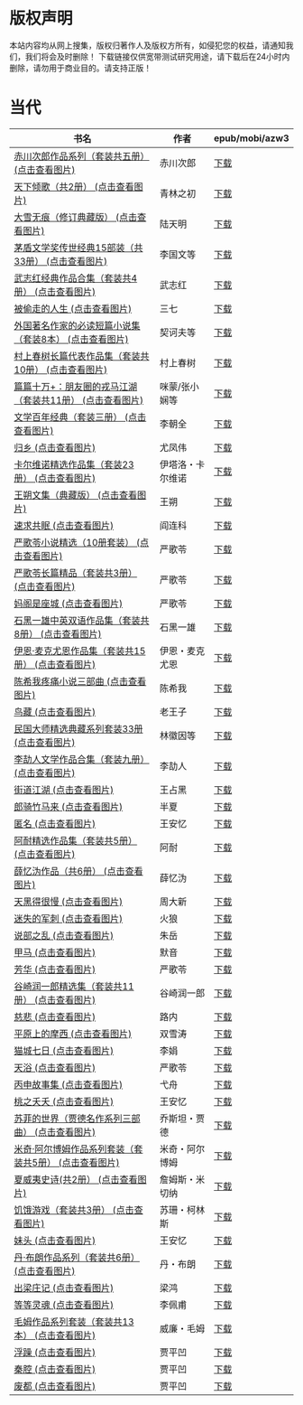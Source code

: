 # 版权声明

本站内容均从网上搜集，版权归著作人及版权方所有，如侵犯您的权益，请通知我们，我们将会及时删除！ 下载链接仅供宽带测试研究用途，请下载后在24小时内删除，请勿用于商业目的。请支持正版！

# 当代

| 书名 | 作者 | epub/mobi/azw3 |
| --- | --- | --- |
| [赤川次郎作品系列（套装共五册） (点击查看图片)](https://www.dushupai.com/attachment/2024/06/08/1ef5c6a68b1f3c2a.jpg) | 赤川次郎 | [下载](https://url89.ctfile.com/f/31084289-1357048447-5436f5?p=8866) |
| [天下倾歌（共2册） (点击查看图片)](https://www.dushupai.com/attachment/2024/06/08/fc1e257c4fdf5e0e.jpg) | 青林之初 | [下载](https://url89.ctfile.com/f/31084289-1357045369-5592ba?p=8866) |
| [大雪无痕（修订典藏版） (点击查看图片)](https://www.dushupai.com/attachment/2024/06/07/244d62e9f2f74fb1.jpg) | 陆天明 | [下载](https://url89.ctfile.com/f/31084289-1357042507-28ce63?p=8866) |
| [茅盾文学奖传世经典15部装（共33册） (点击查看图片)](https://www.dushupai.com/attachment/2024/06/07/e53f66e9924f25f6.jpg) | 李国文等 | [下载](https://url89.ctfile.com/f/31084289-1357041607-c640ec?p=8866) |
| [武志红经典作品合集（套装共4册） (点击查看图片)](https://www.dushupai.com/attachment/2024/06/07/44af5d3747685804.jpg) | 武志红 | [下载](https://url89.ctfile.com/f/31084289-1357037191-fad441?p=8866) |
| [被偷走的人生 (点击查看图片)](https://www.dushupai.com/attachment/2024/06/07/f7dee3b7fc951371.jpg) | 三七 | [下载](https://url89.ctfile.com/f/31084289-1357035772-784a6d?p=8866) |
| [外国著名作家的必读短篇小说集（套装8本） (点击查看图片)](https://www.dushupai.com/attachment/2024/06/07/0827d59ed1f84dfc.jpg) | 契诃夫等 | [下载](https://url89.ctfile.com/f/31084289-1357035313-d1c72e?p=8866) |
| [村上春树长篇代表作品集（套装共10册） (点击查看图片)](https://www.dushupai.com/attachment/2024/06/07/3902e44e6bf8cabb.jpg) | 村上春树 | [下载](https://url89.ctfile.com/f/31084289-1357034989-a89d3c?p=8866) |
| [篇篇十万+：朋友圈的戎马江湖（套装共11册） (点击查看图片)](https://www.dushupai.com/attachment/2024/06/07/c2a66ac783602913.jpg) | 咪蒙/张小娴等 | [下载](https://url89.ctfile.com/f/31084289-1357034755-6f1025?p=8866) |
| [文学百年经典（套装三册） (点击查看图片)](https://www.dushupai.com/attachment/2024/06/07/51212f1d88afa836.jpg) | 李朝全 | [下载](https://url89.ctfile.com/f/31084289-1357034599-a4cfe1?p=8866) |
| [归乡 (点击查看图片)](https://www.dushupai.com/attachment/2024/06/06/fb3bbcffc0139d0b.jpeg) | 尤凤伟 | [下载](https://url89.ctfile.com/f/31084289-1357034413-483475?p=8866) |
| [卡尔维诺精选作品集（套装23册） (点击查看图片)](https://www.dushupai.com/attachment/2024/06/06/982b9670b7f0c4f1.jpg) | 伊塔洛・卡尔维诺 | [下载](https://url89.ctfile.com/f/31084289-1357034284-3a66b1?p=8866) |
| [王朔文集（典藏版） (点击查看图片)](https://www.dushupai.com/attachment/2024/06/06/f1800e4d93c869c3.jpg) | 王朔 | [下载](https://url89.ctfile.com/f/31084289-1357034146-326c52?p=8866) |
| [速求共眠 (点击查看图片)](https://www.dushupai.com/attachment/2024/06/06/8ada7c1dc9cb6e53.jpg) | 阎连科 | [下载](https://url89.ctfile.com/f/31084289-1357033828-cbebcf?p=8866) |
| [严歌苓小说精选（10册套装） (点击查看图片)](https://www.dushupai.com/attachment/2024/06/06/5fec60d05c25d2ed.jpg) | 严歌苓 | [下载](https://url89.ctfile.com/f/31084289-1357033429-3c24c1?p=8866) |
| [严歌苓长篇精品（套装共3册） (点击查看图片)](https://www.dushupai.com/attachment/2024/06/06/46d163f9181932dd.jpg) | 严歌苓 | [下载](https://url89.ctfile.com/f/31084289-1357031872-89a7fd?p=8866) |
| [妈阁是座城 (点击查看图片)](https://www.dushupai.com/attachment/2024/06/06/a078d59eaef5ee7c.jpg) | 严歌苓 | [下载](https://url89.ctfile.com/f/31084289-1357031431-3b1b40?p=8866) |
| [石黑一雄中英双语作品集（套装共8册） (点击查看图片)](https://www.dushupai.com/attachment/2024/06/06/2c8c6be38a9d5f21.jpg) | 石黑一雄 | [下载](https://url89.ctfile.com/f/31084289-1357031413-441a7b?p=8866) |
| [伊恩·麦克尤恩作品集（套装共15册） (点击查看图片)](https://www.dushupai.com/attachment/2024/06/06/8d4c7aff8321c8d4.jpg) | 伊恩・麦克尤恩 | [下载](https://url89.ctfile.com/f/31084289-1357030873-4d30db?p=8866) |
| [陈希我疼痛小说三部曲 (点击查看图片)](https://www.dushupai.com/attachment/2024/06/06/33754432d1298992.jpg) | 陈希我 | [下载](https://url89.ctfile.com/f/31084289-1357030783-193739?p=8866) |
| [鸟藏 (点击查看图片)](https://www.dushupai.com/attachment/2024/06/06/bb47d353e7cf4ed7.jpg) | 老王子 | [下载](https://url89.ctfile.com/f/31084289-1357030411-768a7d?p=8866) |
| [民国大师精选典藏系列套装33册 (点击查看图片)](https://www.dushupai.com/attachment/2024/06/06/5b9cebdc8570eb9f.jpg) | 林徽因等 | [下载](https://url89.ctfile.com/f/31084289-1357030351-12b7fa?p=8866) |
| [李劼人文学作品合集（套装九册） (点击查看图片)](https://www.dushupai.com/attachment/2024/06/05/9c72dd061f7d192e.jpg) | 李劼人 | [下载](https://url89.ctfile.com/f/31084289-1357028308-3a0522?p=8866) |
| [街道江湖 (点击查看图片)](https://www.dushupai.com/attachment/2024/06/05/1f1a3808dd6353da.jpg) | 王占黑 | [下载](https://url89.ctfile.com/f/31084289-1357028230-cbb04c?p=8866) |
| [郎骑竹马来 (点击查看图片)](https://www.dushupai.com/attachment/2024/06/05/d09b019cc42c5a17.jpg) | 半夏 | [下载](链接未找到) |
| [匿名 (点击查看图片)](https://www.dushupai.com/attachment/2024/06/05/d892ffbf2d5b7f3a.jpg) | 王安忆 | [下载](https://url89.ctfile.com/f/31084289-1357027516-22199b?p=8866) |
| [阿耐精选作品集（套装共5册） (点击查看图片)](https://www.dushupai.com/attachment/2024/06/05/2935a02c966ce8b2.jpg) | 阿耐 | [下载](https://url89.ctfile.com/f/31084289-1357026907-4e8ab6?p=8866) |
| [薛忆沩作品（共6册） (点击查看图片)](https://www.dushupai.com/attachment/2024/06/05/f3b7ab41c22ca2f4.jpg) | 薛忆沩 | [下载](https://url89.ctfile.com/f/31084289-1357024573-1a5905?p=8866) |
| [天黑得很慢 (点击查看图片)](https://www.dushupai.com/attachment/2024/06/04/67e093d2057e21e1.jpg) | 周大新 | [下载](https://url89.ctfile.com/f/31084289-1357022179-0f5935?p=8866) |
| [迷失的军刺 (点击查看图片)](https://www.dushupai.com/attachment/2024/06/03/4af7ce46cba920a1.jpg) | 火狼 | [下载](https://url89.ctfile.com/f/31084289-1357019152-9eb6d7?p=8866) |
| [说部之乱 (点击查看图片)](https://www.dushupai.com/attachment/2024/06/03/d25cb30d0995a404.jpg) | 朱岳 | [下载](https://url89.ctfile.com/f/31084289-1357017805-d00a95?p=8866) |
| [甲马 (点击查看图片)](https://www.dushupai.com/attachment/2024/06/03/e4d6d27a91e82582.jpg) | 默音 | [下载](https://url89.ctfile.com/f/31084289-1357016590-59b466?p=8866) |
| [芳华 (点击查看图片)](https://www.dushupai.com/attachment/2024/06/03/3f4029044b59e464.jpg) | 严歌苓 | [下载](https://url89.ctfile.com/f/31084289-1357015696-61e77a?p=8866) |
| [谷崎润一郎精选集（套装共11册） (点击查看图片)](https://www.dushupai.com/attachment/2024/06/02/cd07db4e3180b45a.jpg) | 谷崎润一郎 | [下载](https://url89.ctfile.com/f/31084289-1357014514-989557?p=8866) |
| [慈悲 (点击查看图片)](https://www.dushupai.com/attachment/2024/06/02/9eb68928f1f14698.jpg) | 路内 | [下载](https://url89.ctfile.com/f/31084289-1357013974-4df8cd?p=8866) |
| [平原上的摩西 (点击查看图片)](https://www.dushupai.com/attachment/2024/06/02/2f028e433a5e4971.jpg) | 双雪涛 | [下载](https://url89.ctfile.com/f/31084289-1357013002-6e48be?p=8866) |
| [猫城七日 (点击查看图片)](https://www.dushupai.com/attachment/2024/06/02/0facc922106c9721.jpg) | 李娟 | [下载](https://url89.ctfile.com/f/31084289-1357012729-5d6efa?p=8866) |
| [天浴 (点击查看图片)](https://www.dushupai.com/attachment/2024/06/02/147e7e3d322cd849.jpg) | 严歌苓 | [下载](https://url89.ctfile.com/f/31084289-1357011631-d26689?p=8866) |
| [丙申故事集 (点击查看图片)](https://www.dushupai.com/attachment/2024/06/02/2c26226047484954.jpg) | 弋舟 | [下载](https://url89.ctfile.com/f/31084289-1357011514-e0566b?p=8866) |
| [桃之夭夭 (点击查看图片)](https://www.dushupai.com/attachment/2024/06/02/34b05a3617378b67.jpg) | 王安忆 | [下载](https://url89.ctfile.com/f/31084289-1357011418-b385c2?p=8866) |
| [苏菲的世界（贾德名作系列三部曲） (点击查看图片)](https://www.dushupai.com/attachment/2024/06/02/2e9a2e138c995253.jpg) | 乔斯坦・贾德 | [下载](https://url89.ctfile.com/f/31084289-1357011355-c8762d?p=8866) |
| [米奇·阿尔博姆作品系列套装（套装共5册） (点击查看图片)](https://www.dushupai.com/attachment/2024/06/02/b86180a04f8ecd66.jpg) | 米奇・阿尔博姆 | [下载](https://url89.ctfile.com/f/31084289-1357011112-201397?p=8866) |
| [夏威夷史诗(共2册） (点击查看图片)](https://www.dushupai.com/attachment/2024/06/02/7bd69949652de360.jpg) | 詹姆斯・米切纳 | [下载](https://url89.ctfile.com/f/31084289-1357010758-140387?p=8866) |
| [饥饿游戏（套装共3册） (点击查看图片)](https://www.dushupai.com/attachment/2024/06/02/adc874b087c1cbad.jpg) | 苏珊・柯林斯 | [下载](https://url89.ctfile.com/f/31084289-1357010443-27b9b4?p=8866) |
| [妹头 (点击查看图片)](https://www.dushupai.com/attachment/2024/06/02/94a62dee9e0d8dc4.jpg) | 王安忆 | [下载](https://url89.ctfile.com/f/31084289-1357010377-d27ee2?p=8866) |
| [丹·布朗作品系列（套装共6册） (点击查看图片)](https://www.dushupai.com/attachment/2024/06/02/47fe06ce3a109a06.jpg) | 丹・布朗 | [下载](https://url89.ctfile.com/f/31084289-1357010287-e7276e?p=8866) |
| [出梁庄记 (点击查看图片)](https://www.dushupai.com/attachment/2024/06/01/0b84511bc8c0ba63.jpg) | 梁鸿 | [下载](https://url89.ctfile.com/f/31084289-1357008529-f1d0d4?p=8866) |
| [等等灵魂 (点击查看图片)](https://www.dushupai.com/attachment/2024/06/01/4781dcf69b79208f.jpg) | 李佩甫 | [下载](https://url89.ctfile.com/f/31084289-1357008343-34970f?p=8866) |
| [毛姆作品系列套装（套装共13本） (点击查看图片)](https://www.dushupai.com/attachment/2024/06/01/e695af8feee35e9e.jpg) | 威廉・毛姆 | [下载](https://url89.ctfile.com/f/31084289-1357007653-8459d0?p=8866) |
| [浮躁 (点击查看图片)](https://www.dushupai.com/attachment/2024/06/01/a878046a7a6e2f22.jpg) | 贾平凹 | [下载](https://url89.ctfile.com/f/31084289-1357005049-2a2f9d?p=8866) |
| [秦腔 (点击查看图片)](https://www.dushupai.com/attachment/2024/06/01/edf36a529d7bff6b.jpg) | 贾平凹 | [下载](https://url89.ctfile.com/f/31084289-1357005046-8b111a?p=8866) |
| [废都 (点击查看图片)](https://www.dushupai.com/attachment/2024/06/01/acd4bb6a695c41b3.jpg) | 贾平凹 | [下载](https://url89.ctfile.com/f/31084289-1357004731-02bb60?p=8866) |
